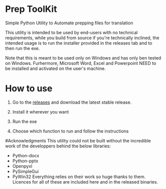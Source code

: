 # Prep ToolKit
Simple Python Utility to Automate prepping files for translation

This utility is intended to be used by end-users with no technical requirements, while you build from source if you're technically inclined, the intended usage is to run the installer provided in the releases tab and to then run the exe.

Note that this is meant to be used only on Windows and has only ben tested on Windows. Furhermore, Microsoft Word, Excel and Powerpoint NEED to be installed and activated on the user's machine.

# How to use
1. Go to the [releases](https://github.com/ChonkyYoshi/Prep-ToolKit/tags) and download the latest stable release.

2. Install it wherever you want

3. Run the exe

4. Choose which function to run and follow the instructions

#Acknowledgments
This utility could not be built without the incredible work of the developpers behind the below libraries:
- Python-docx
- Python-pptx
- Openpyxl
- PySimpleGui
- PyWin32
Everything relies on their work so huge thanks to them. Licences for all of these are included here and in the released binaries.
